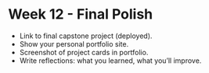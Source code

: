 # Week 12 - Final Polish
- Link to final capstone project (deployed).
- Show your personal portfolio site.
- Screenshot of project cards in portfolio.
- Write reflections: what you learned, what you’ll improve.